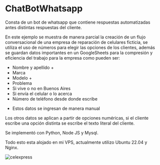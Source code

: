 # ChatBotWhatsapp

Consta de un bot de whatsapp que contiene respuestas automatizadas antes distintas respuestas del cliente.

En este ejemplo se muestra de manera parcial la creación de un flujo conversacional de una empresa de reparación de celulares ficticia, se utiliza el uso de números para elegir las opciones de los clientes, además se guardan datos importantes en un GoogleSheets para la compresión y eficiencia del trabajo para la empresa como pueden ser:

- Nombre y apellido +
- Marca
- Modelo +
- Problema
- Si vive o no en Buenos Aires
- Si envía el celular o lo acerca
- Número de teléfono desde donde escribe

 + Estos datos se ingresan de manera manual

Los otros datos se aplican a partir de opciones numéricas, si el cliente escribe una opción distinta se escribe el texto literal del cliente.


Se implementó con Python, Node JS y Mysql.

Todo esto esta alojado en mi VPS, actualmente utilizo Ubuntu 22.04 y Nginx.


![celexpress](https://github.com/LucasCapiz/ChatBotWhatsapp/assets/103195322/087e337e-d8e4-4838-877c-efd442e644c2)

